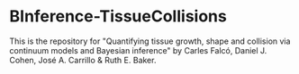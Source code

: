 # BInference-TissueCollisions

This is the repository for "Quantifying tissue growth, shape and collision via continuum models and Bayesian inference" by Carles Falcó, Daniel J. Cohen, José A. Carrillo & Ruth E. Baker.
